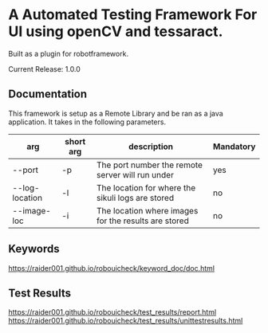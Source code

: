 # A Automated Testing Framework For UI using openCV and tessaract. 
Built as a plugin for robotframework.

Current Release: 1.0.0
## Documentation

This framework is setup as a Remote Library and be ran as a java application. It takes in the following parameters.

|arg|short arg| description|Mandatory|
|-|-|-|-|
|--port|-p|The port number the remote server will run under|yes|
|--log-location|-l|The location for where the sikuli logs are stored|no|
|--image-loc|-i|The location where images for the results are stored|no|

## Keywords
https://raider001.github.io/robouicheck/keyword_doc/doc.html

## Test Results
https://raider001.github.io/robouicheck/test_results/report.html
https://raider001.github.io/robouicheck/test_results/unittestresults.html
